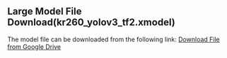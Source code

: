## Large Model File Download(kr260_yolov3_tf2.xmodel)

The model file can be downloaded from the following link:
[Download File from Google Drive](https://drive.google.com/file/d/12sqBiUZyDzsw_HahgJx6ToSPMikEbezb/view?usp=drive_link)
